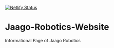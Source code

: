 [![Netlify Status](https://api.netlify.com/api/v1/badges/0723bd64-9721-4aba-9c6c-19ced37e2cd3/deploy-status)](https://app.netlify.com/sites/jaagorobotics/deploys)

# Jaago-Robotics-Website
Informational Page of Jaago Robotics
